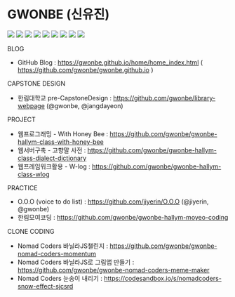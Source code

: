 # GWONBE (신유진)

<img src="https://img.shields.io/badge/html5-E34F26?style=for-the-badge&logo=html5&logoColor=white"> <img src="https://img.shields.io/badge/css3-1572B6?style=for-the-badge&logo=css3&logoColor=white"> <img src="https://img.shields.io/badge/javascript-F7DF1E?style=for-the-badge&logo=javascript&logoColor=white"> <img src="https://img.shields.io/badge/jquery-0769AD?style=for-the-badge&logo=jquery&logoColor=white"> <img src="https://img.shields.io/badge/Java-437291?style=for-the-badge&logo=OpenJDK&logoColor=white"> <img src="https://img.shields.io/badge/jsp-437291?style=for-the-badge&logo=OpenJDK&logoColor=white"> <img src="https://img.shields.io/badge/spring-6DB33F?style=for-the-badge&logo=spring&logoColor=white"> <img src="https://img.shields.io/badge/mysql-4479A1?style=for-the-badge&logo=mysql&logoColor=white"> <img src="https://img.shields.io/badge/mariadb-003545?style=for-the-badge&logo=mariadb&logoColor=white">

BLOG

- GitHub Blog : https://gwonbe.github.io/home/home_index.html ( https://github.com/gwonbe/gwonbe.github.io )

CAPSTONE DESIGN

- 한림대학교 pre-CapstoneDesign : https://github.com/gwonbe/library-webpage (@gwonbe, @jangdayeon)

PROJECT

- 웹프로그래밍 - With Honey Bee : https://github.com/gwonbe/gwonbe-hallym-class-with-honey-bee
- 웹서버구축 - 고향말 사전 : https://github.com/gwonbe/gwonbe-hallym-class-dialect-dictionary
- 웹프레임워크활용 - W-log : https://github.com/gwonbe/gwonbe-hallym-class-wlog

PRACTICE

- O.O.O (voice to do list) : https://github.com/jiyerin/O.O.O (@jiyerin, @gwonbe)
- 한림모여코딩 : https://github.com/gwonbe/gwonbe-hallym-moyeo-coding

CLONE CODING

- Nomad Coders 바닐라JS챌린지 : https://github.com/gwonbe/gwonbe-nomad-coders-momentum
- Nomad Coders 바닐라JS로 그림앱 만들기 : https://github.com/gwonbe/gwonbe-nomad-coders-meme-maker
- Nomad Coders 눈송이 내리기 : https://codesandbox.io/s/nomadcoders-snow-effect-sjcsrd
